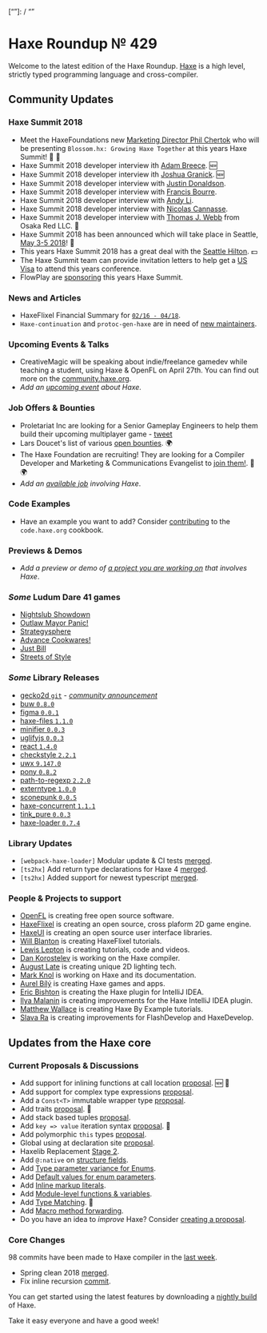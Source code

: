 [_template]: ../templates/roundup.html
[date]: / "2018-04-26 10:22:00"
[modified]: / "2018-04-26 10:50:00"
[published]: / "2018-04-26 12:00:00"
[description]: / "The latest news covering the Haxe community, featuring upcoming talks, the latest HaxeLib releases, game previews and lots more!"
[“”]: / “”

# Haxe Roundup № 429

Welcome to the latest edition of the Haxe Roundup. [Haxe](http://haxe.org/?ref=haxe.io) is a high level, strictly typed programming language and cross-compiler.

## Community Updates

### Haxe Summit 2018

- Meet the HaxeFoundations new [Marketing Director Phil Chertok](https://summit.haxe.org/us/2018/#speaker-phil) who will be presenting `Blossom.hx: Growing Haxe Together` at this years Haxe Summit! :star2: :tada:
- Haxe Summit 2018 developer interview ith [Adam Breece](https://summit.haxe.org/us/2018/#speaker-adam). :new:
- Haxe Summit 2018 developer interview ith [Joshua Granick](https://summit.haxe.org/us/2018/#speaker-joshua). :new:
- Haxe Summit 2018 developer interview with [Justin Donaldson](https://summit.haxe.org/us/2018/#speaker-justin).
- Haxe Summit 2018 developer interview with [Francis Bourre](https://summit.haxe.org/us/2018/#speaker-francis).
- Haxe Summit 2018 developer interview with [Andy Li](https://summit.haxe.org/us/2018/#speaker-andy).
- Haxe Summit 2018 developer interview with [Nicolas Cannasse](https://summit.haxe.org/us/2018/#speaker-ncannasse).
- Haxe Summit 2018 developer interview with [Thomas J. Webb](https://twitter.com/HaxeSummit/status/981361220870656000) from Osaka Red LLC. :star2:
- Haxe Summit 2018 has been announced which will take place in Seattle, [May 3-5 2018](https://summit.haxe.org/us/2018/)! :tada:
- This years Haxe Summit 2018 has a great deal with the [Seattle Hilton](https://twitter.com/HaxeSummit/status/953767955338354689). :dollar:
- The Haxe Summit team can provide invitation letters to help get a [US Visa](https://twitter.com/HaxeSummit/status/955646774101897216) to attend this years conference.
- FlowPlay are [sponsoring](http://markets.businessinsider.com/news/stocks/FlowPlay-to-Bring-Inaugural-U-S-Haxe-Summit-to-Seattle-1014968271) this years Haxe Summit.

### News and Articles
- HaxeFlixel Financial Summary for [`02/16 - 04/18`](https://www.patreon.com/posts/financial-02-16-17994798).
- `Haxe-continuation` and `protoc-gen-haxe` are in need of [new maintainers](https://community.haxe.org/t/haxe-continuation-and-protoc-gen-haxe-need-maintainers/656/1).

### Upcoming Events & Talks

- CreativeMagic will be speaking about indie/freelance gamedev while teaching a student, using Haxe & OpenFL on April 27th. You can find out more on the [community.haxe.org](https://community.haxe.org/t/event-game-dev-event-in-tokyo/512/1).
- _Add an [upcoming event](https://github.com/skial/haxe.io/labels/events) about Haxe._

### Job Offers & Bounties

- Proletariat Inc are looking for a Senior Gameplay Engineers to help them build their upcoming multiplayer game - [tweet](https://twitter.com/cwaneck/status/988398620230766595)
- Lars Doucet's list of various [open bounties](https://github.com/larsiusprime/larsBounties/issues). :earth_africa:
- The Haxe Foundation are recruiting! They are looking for a Compiler Developer and Marketing & Communications Evangelist to [join them!](https://haxe.org/blog/hf-is-recruiting/). :star2: :earth_africa:
- _Add an [available job](https://github.com/skial/haxe.io/labels/jobs) involving Haxe_.

### Code Examples

- Have an example you want to add? Consider [contributing](https://github.com/HaxeFoundation/code-cookbook#contributing-articles) to the `code.haxe.org` cookbook.

### Previews & Demos

- _Add a preview or demo of [a project you are working on](https://github.com/skial/haxe.io/labels/next-roundup) that involves Haxe_.

### _Some_ Ludum Dare 41 games

- [Nightslub Showdown](https://ldjam.com/events/ludum-dare/41/nightclub-showdown)
- [Outlaw Mayor Panic!](https://ldjam.com/events/ludum-dare/41/outlaw-mayor-panic)
- [Strategysphere](https://ldjam.com/events/ludum-dare/41/strategysphere)
- [Advance Cookwares!](https://ldjam.com/events/ludum-dare/41/advance-cookwares)
- [Just Bill](https://ldjam.com/events/ludum-dare/41/just-bill)
- [Streets of Style](https://ldjam.com/events/ludum-dare/41/streets-of-style)

### _Some_ Library Releases

- [gecko2d `git`](https://github.com/Nazariglez/Gecko2D) - [_community announcement_](https://community.haxe.org/t/gecko2d-an-ecs-framework-for-2d-games-built-on-top-of-kha-tech/659/1)
- [buw `0.8.0`](http://lib.haxe.org/p/buw)
- [figma `0.0.1`](http://lib.haxe.org/p/figma)
- [haxe-files `1.1.0`](http://lib.haxe.org/p/haxe-files)
- [minifier `0.0.3`](http://lib.haxe.org/p/Minifier)
- [uglifyjs `0.0.3`](http://lib.haxe.org/p/uglifyjs)
- [react `1.4.0`](http://lib.haxe.org/p/react)
- [checkstyle `2.2.1`](http://lib.haxe.org/p/checkstyle)
- [uwx `9.147.0`](http://lib.haxe.org/p/uws)
- [pony `0.8.2`](http://lib.haxe.org/p/pony)
- [path-to-regexp `2.2.0`](http://lib.haxe.org/p/path-to-regexp)
- [externtype `1.0.0`](http://lib.haxe.org/p/externtype)
- [sconepunk `0.0.5`](http://lib.haxe.org/p/sconepunk)
- [haxe-concurrent `1.1.1`](http://lib.haxe.org/p/haxe-concurrent)
- [tink_pure `0.0.3`](http://lib.haxe.org/p/tink_pure)
- [haxe-loader `0.7.4`](http://lib.haxe.org/p/haxe-loader)

### Library Updates

- `[webpack-haxe-loader]` Modular update & CI tests [merged](https://github.com/jasononeil/webpack-haxe-loader/pull/30).
- `[ts2hx]` Add return type declarations for Haxe 4 [merged](https://github.com/Simn/ts2hx/pull/30).
- `[ts2hx]` Added support for newest typescript [merged](https://github.com/Simn/ts2hx/pull/28).

### People & Projects to support

- [OpenFL](https://www.patreon.com/openfl) is creating free open source software.
- [HaxeFlixel](https://www.patreon.com/haxeflixel) is creating an open source, cross plaform 2D game engine.
- [HaxeUI](https://www.patreon.com/haxeui) is creating an open source user interface libraries.
- [Will Blanton](https://www.patreon.com/x01010111) is creating HaxeFlixel tutorials.
- [Lewis Lepton](https://www.patreon.com/lewislepton) is creating tutorials, code and videos.
- [Dan Korostelev](https://www.patreon.com/nadako) is working on the Haxe compiler.
- [August Late](http://www.patreon.com/augustlate) is creating unique 2D lighting tech.
- [Mark Knol](https://www.patreon.com/markknol) is working on Haxe and its documentation.
- [Aurel Bílý](https://www.patreon.com/Aurel300) is creating Haxe games and apps.
- [Eric Bishton](https://www.patreon.com/EricBishton) is creating the Haxe plugin for IntelliJ IDEA.
- [Ilya Malanin](https://www.patreon.com/mayakwd) is creating improvements for the Haxe IntelliJ IDEA plugin.
- [Matthew Wallace](https://www.patreon.com/haxeexamples) is creating Haxe By Example tutorials.
- [Slava Ra](https://www.patreon.com/slavara) is creating improvements for FlashDevelop and HaxeDevelop.

## Updates from the Haxe core

### Current Proposals & Discussions

- Add support for inlining functions at call location [proposal](https://github.com/HaxeFoundation/haxe-evolution/pull/45). :new: :star2:
- Add support for complex type expressions [proposal](https://github.com/HaxeFoundation/haxe-evolution/pull/44).
- Add a `Const<T>` immutable wrapper type [proposal](https://github.com/HaxeFoundation/haxe-evolution/pull/41).
- Add traits [proposal](https://github.com/HaxeFoundation/haxe-evolution/pull/40). :star2:
- Add stack based tuples [proposal](https://github.com/HaxeFoundation/haxe-evolution/pull/38).
- Add `key => value` iteration syntax [proposal](https://github.com/HaxeFoundation/haxe-evolution/pull/37). :star2:
- Add polymorphic `this` types [proposal](https://github.com/HaxeFoundation/haxe-evolution/pull/36).
- Global using at declaration site [proposal](https://github.com/HaxeFoundation/haxe-evolution/issues/35).
- Haxelib Replacement [Stage 2](https://github.com/HaxeFoundation/haxe-evolution/issues/34).
- Add `@:native` on [structure fields](https://github.com/HaxeFoundation/haxe-evolution/pull/32).
- Add [Type parameter variance for Enums](https://github.com/HaxeFoundation/haxe-evolution/pull/28).
- Add [Default values for enum parameters](https://github.com/HaxeFoundation/haxe-evolution/issues/27).
- Add [Inline markup literals](https://github.com/HaxeFoundation/haxe-evolution/pull/26).
- Add [Module-level functions & variables](https://github.com/HaxeFoundation/haxe-evolution/pull/24).
- Add [Type Matching](https://github.com/HaxeFoundation/haxe-evolution/pull/20). :star2:
- Add [Macro method forwarding](https://github.com/HaxeFoundation/haxe-evolution/pull/18).
- Do you have an idea to _improve_ Haxe? Consider [creating a proposal].

### Core Changes

98 commits have been made to Haxe compiler in the [last week].

- Spring clean 2018 [merged](https://github.com/HaxeFoundation/haxe/pull/6974).
- Fix inline recursion [commit](https://github.com/HaxeFoundation/haxe/issues/3524#event-1589028510).

You can get started using the latest features by downloading a [nightly build] of Haxe.

Take it easy everyone and have a good week!

[nightly build]: http://build.haxe.org
[creating a proposal]: https://github.com/HaxeFoundation/haxe-evolution
[last week]: https://github.com/issues?utf8=%E2%9C%93&q=closed%3A2018-04-19..2018-04-26+org%3Ahaxefoundation+is%3Aclosed+
